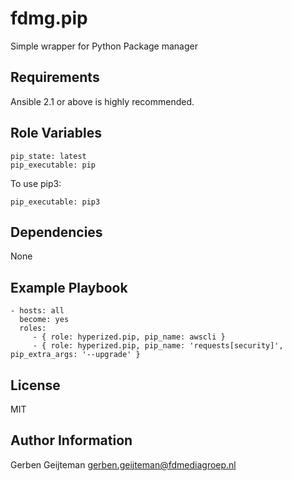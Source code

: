 fdmg.pip
=========

Simple wrapper for Python Package manager

Requirements
------------

Ansible 2.1 or above is highly recommended.

Role Variables
--------------

    pip_state: latest
    pip_executable: pip

To use pip3:

    pip_executable: pip3

Dependencies
------------

None

Example Playbook
----------------

    - hosts: all
      become: yes
      roles:
         - { role: hyperized.pip, pip_name: awscli }
         - { role: hyperized.pip, pip_name: 'requests[security]', pip_extra_args: '--upgrade' }

License
-------

MIT

Author Information
------------------

Gerben Geijteman <gerben.geijteman@fdmediagroep.nl>
